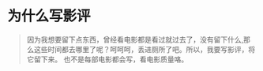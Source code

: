 # 为什么写影评

>因为我想要留下点东西，曾经看电影都是看过就过去了，没有留下什么,那么这些时间都去哪里了呢？呵呵呵，丢进厕所了吧。所以，我要写影评，将它留下来。
也不是每部电影都会写，看电影质量咯。
